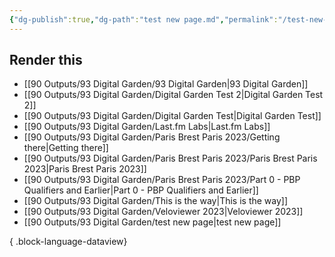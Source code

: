 ```yaml
---
{"dg-publish":true,"dg-path":"test new page.md","permalink":"/test-new-page/"}
---
```



## Render this 

- [[90 Outputs/93 Digital Garden/93 Digital Garden\|93 Digital Garden]]
- [[90 Outputs/93 Digital Garden/Digital Garden Test 2\|Digital Garden Test 2]]
- [[90 Outputs/93 Digital Garden/Digital Garden Test\|Digital Garden Test]]
- [[90 Outputs/93 Digital Garden/Last.fm Labs\|Last.fm Labs]]
- [[90 Outputs/93 Digital Garden/Paris Brest Paris 2023/Getting there\|Getting there]]
- [[90 Outputs/93 Digital Garden/Paris Brest Paris 2023/Paris Brest Paris 2023\|Paris Brest Paris 2023]]
- [[90 Outputs/93 Digital Garden/Paris Brest Paris 2023/Part 0 - PBP Qualifiers and Earlier\|Part 0 - PBP Qualifiers and Earlier]]
- [[90 Outputs/93 Digital Garden/This is the way\|This is the way]]
- [[90 Outputs/93 Digital Garden/Veloviewer 2023\|Veloviewer 2023]]
- [[90 Outputs/93 Digital Garden/test new page\|test new page]]

{ .block-language-dataview}
